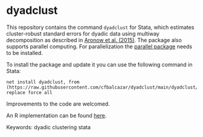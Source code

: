 # dyadclust


This repository contains the command ```dyadclust``` for Stata, which estimates cluster-robust standard errors for dyadic data using multiway decomposition as described in [Aronow et al. (2015)](https://www.cambridge.org/core/journals/political-analysis/article/abs/clusterrobust-variance-estimation-for-dyadic-data/D43E12BF35240100C7A4ED3C28912C95). The package also supports parallel computing. For parallelization the [parallel package](https://github.com/gvegayon/parallel) needs to be installed.

To install the package and update it you can use the following command in Stata:
```
net install dyadclust, from (https://raw.githubusercontent.com/cfbalcazar/dyadclust/main/dyadclust/) replace force all
```

Improvements to the code are welcomed.

An R implementation can be found [here](https://github.com/jbisbee1/dyadRobust/).

Keywords: dyadic clustering stata


